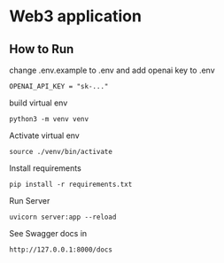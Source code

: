 # Web3 application

## How to Run
change .env.example to .env and add openai key to .env
```
OPENAI_API_KEY = "sk-..."
```

build virtual env
```
python3 -m venv venv
```

Activate virtual env
```
source ./venv/bin/activate
```

Install requirements
```
pip install -r requirements.txt
```

Run Server
```
uvicorn server:app --reload
```

See Swagger docs in
```
http://127.0.0.1:8000/docs
```